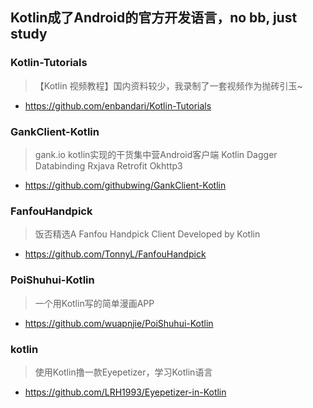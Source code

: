 
## Kotlin成了Android的官方开发语言，no bb, just study


### Kotlin-Tutorials
> 【Kotlin 视频教程】国内资料较少，我录制了一套视频作为抛砖引玉~
* https://github.com/enbandari/Kotlin-Tutorials

### GankClient-Kotlin
> gank.io kotlin实现的干货集中营Android客户端 Kotlin Dagger Databinding Rxjava Retrofit Okhttp3
* https://github.com/githubwing/GankClient-Kotlin

### FanfouHandpick
> 饭否精选A Fanfou Handpick Client Developed by Kotlin
* https://github.com/TonnyL/FanfouHandpick

### PoiShuhui-Kotlin
> 一个用Kotlin写的简单漫画APP
* https://github.com/wuapnjie/PoiShuhui-Kotlin

### kotlin
> 使用Kotlin撸一款Eyepetizer，学习Kotlin语言
* https://github.com/LRH1993/Eyepetizer-in-Kotlin


